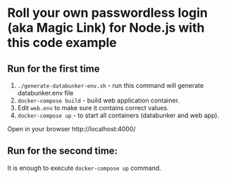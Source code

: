 # Roll your own passwordless login (aka Magic Link) for Node.js with this code example

## Run for the first time

1. ```./generate-databunker-env.sh``` - run this command will generate databunker.env file
2. ```docker-compose build``` - build web application container.
3. Edit ```web.env``` to make sure it contains correct values.
4. ```docker-compose up``` - to start all containers (databunker and web app).

Open in your browser http://localhost:4000/

## Run for the second time:

It is enough to execute ```docker-compose up``` command.
